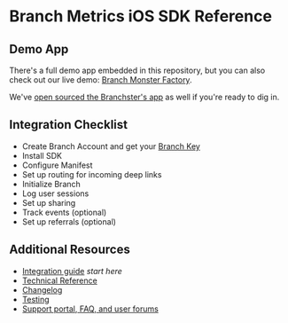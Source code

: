 # Branch Metrics iOS SDK Reference

## Demo App

There's a full demo app embedded in this repository, but you can also check out our live demo: [Branch Monster Factory](https://itunes.apple.com/us/app/id917737838). 

We've [open sourced the Branchster's app](https://github.com/BranchMetrics/Branchster-iOS) as well if you're ready to dig in.

## Integration Checklist

- Create Branch Account and get your [Branch Key](https://dashboard.branch.io/#/settings)
- Install SDK
- Configure Manifest
- Set up routing for incoming deep links
- Initialize Branch
- Log user sessions 
- Set up sharing 
- Track events (optional)
- Set up referrals (optional)

## Additional Resources
- [Integration guide](https://dev.branch.io/recipes/quickstart_guide/ios/) *start here*
- [Technical Reference](https://github.com/BranchMetrics/iOS-Deferred-Deep-Linking-SDK/blob/master/Reference.md)
- [Changelog](https://github.com/BranchMetrics/iOS-Deferred-Deep-Linking-SDK/blob/master/ChangeLog.md)
- [Testing](https://dev.branch.io/recipes/testing_your_integration/ios/)
- [Support portal, FAQ, and user forums](http://support.branch.io)
